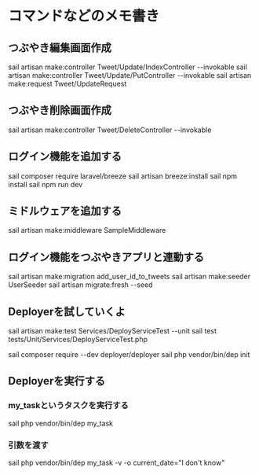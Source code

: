 # コマンドなどのメモ書き

## つぶやき編集画面作成

sail artisan make:controller Tweet/Update/IndexController --invokable
sail artisan make:controller Tweet/Update/PutController --invokable
sail artisan make:request Tweet/UpdateRequest

## つぶやき削除画面作成

sail artisan make:controller Tweet/DeleteController --invokable

## ログイン機能を追加する

sail composer require laravel/breeze
sail artisan breeze:install
sail npm install
sail npm run dev

## ミドルウェアを追加する

sail artisan make:middleware SampleMiddleware

## ログイン機能をつぶやきアプリと連動する

sail artisan make:migration add_user_id_to_tweets
sail artisan make:seeder UserSeeder
sail artisan migrate:fresh --seed

## Deployerを試していくよ

sail artisan make:test Services/DeployServiceTest --unit
sail test tests/Unit/Services/DeployServiceTest.php

sail composer require --dev deployer/deployer
sail php vendor/bin/dep init

## Deployerを実行する

### my_taskというタスクを実行する
sail php vendor/bin/dep my_task

### 引数を渡す
sail php vendor/bin/dep my_task -v -o current_date="I don't know"